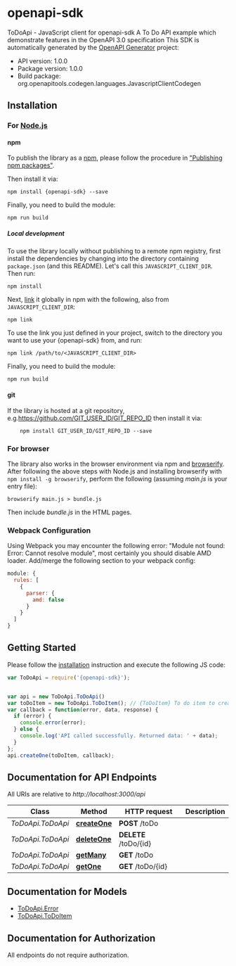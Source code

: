 # openapi-sdk

ToDoApi - JavaScript client for openapi-sdk
A To Do API example which demonstrate features in the OpenAPI 3.0 specification
This SDK is automatically generated by the [OpenAPI Generator](https://openapi-generator.tech) project:

- API version: 1.0.0
- Package version: 1.0.0
- Build package: org.openapitools.codegen.languages.JavascriptClientCodegen

## Installation

### For [Node.js](https://nodejs.org/)

#### npm

To publish the library as a [npm](https://www.npmjs.com/), please follow the procedure in ["Publishing npm packages"](https://docs.npmjs.com/getting-started/publishing-npm-packages).

Then install it via:

```shell
npm install {openapi-sdk} --save
```

Finally, you need to build the module:

```shell
npm run build
```

##### Local development

To use the library locally without publishing to a remote npm registry, first install the dependencies by changing into the directory containing `package.json` (and this README). Let's call this `JAVASCRIPT_CLIENT_DIR`. Then run:

```shell
npm install
```

Next, [link](https://docs.npmjs.com/cli/link) it globally in npm with the following, also from `JAVASCRIPT_CLIENT_DIR`:

```shell
npm link
```

To use the link you just defined in your project, switch to the directory you want to use your {openapi-sdk} from, and run:

```shell
npm link /path/to/<JAVASCRIPT_CLIENT_DIR>
```

Finally, you need to build the module:

```shell
npm run build
```

#### git

If the library is hosted at a git repository, e.g.https://github.com/GIT_USER_ID/GIT_REPO_ID
then install it via:

```shell
    npm install GIT_USER_ID/GIT_REPO_ID --save
```

### For browser

The library also works in the browser environment via npm and [browserify](http://browserify.org/). After following
the above steps with Node.js and installing browserify with `npm install -g browserify`,
perform the following (assuming *main.js* is your entry file):

```shell
browserify main.js > bundle.js
```

Then include *bundle.js* in the HTML pages.

### Webpack Configuration

Using Webpack you may encounter the following error: "Module not found: Error:
Cannot resolve module", most certainly you should disable AMD loader. Add/merge
the following section to your webpack config:

```javascript
module: {
  rules: [
    {
      parser: {
        amd: false
      }
    }
  ]
}
```

## Getting Started

Please follow the [installation](#installation) instruction and execute the following JS code:

```javascript
var ToDoApi = require('{openapi-sdk}');


var api = new ToDoApi.ToDoApi()
var toDoItem = new ToDoApi.ToDoItem(); // {ToDoItem} To do item to create
var callback = function(error, data, response) {
  if (error) {
    console.error(error);
  } else {
    console.log('API called successfully. Returned data: ' + data);
  }
};
api.createOne(toDoItem, callback);

```

## Documentation for API Endpoints

All URIs are relative to *http://localhost:3000/api*

Class | Method | HTTP request | Description
------------ | ------------- | ------------- | -------------
*ToDoApi.ToDoApi* | [**createOne**](docs/ToDoApi.md#createOne) | **POST** /toDo | 
*ToDoApi.ToDoApi* | [**deleteOne**](docs/ToDoApi.md#deleteOne) | **DELETE** /toDo/{id} | 
*ToDoApi.ToDoApi* | [**getMany**](docs/ToDoApi.md#getMany) | **GET** /toDo | 
*ToDoApi.ToDoApi* | [**getOne**](docs/ToDoApi.md#getOne) | **GET** /toDo/{id} | 


## Documentation for Models

 - [ToDoApi.Error](docs/Error.md)
 - [ToDoApi.ToDoItem](docs/ToDoItem.md)


## Documentation for Authorization

All endpoints do not require authorization.

